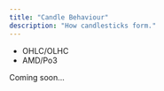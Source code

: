 ```yaml
---
title: "Candle Behaviour"
description: "How candlesticks form."
---
```


- OHLC/OLHC
- AMD/Po3

Coming soon...
